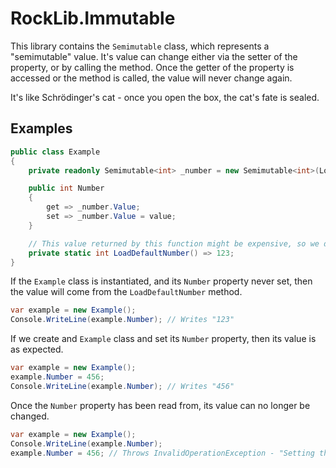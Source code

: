 # RockLib.Immutable

This library contains the `Semimutable` class, which represents a "semimutable" value. It's value can change either via the setter of the <see cref="Value"/> property, or by calling the <see cref="SetValue"/> method. Once the getter of the <see cref="Value"/> property is accessed or the <see cref="LockValue"/> method is called, the value will never change again.

It's like Schrödinger's cat - once you open the box, the cat's fate is sealed.

## Examples

```csharp
public class Example
{
    private readonly Semimutable<int> _number = new Semimutable<int>(LoadDefaultNumber);

    public int Number
    {
        get => _number.Value;
        set => _number.Value = value;
    }

    // This value returned by this function might be expensive, so we don't want to execute it unless necessary.
    private static int LoadDefaultNumber() => 123;
}
```

If the `Example` class is instantiated, and its `Number` property never set, then the value will come from the `LoadDefaultNumber` method.

```csharp
var example = new Example();
Console.WriteLine(example.Number); // Writes "123"
```

If we create and `Example` class and set its `Number` property, then its value is as expected.

```csharp
var example = new Example();
example.Number = 456;
Console.WriteLine(example.Number); // Writes "456"
```

Once the `Number` property has been read from, its value can no longer be changed.

```csharp
var example = new Example();
Console.WriteLine(example.Number);
example.Number = 456; // Throws InvalidOperationException - "Setting the value of a Semimutable object is not permitted after it has been locked."
```
